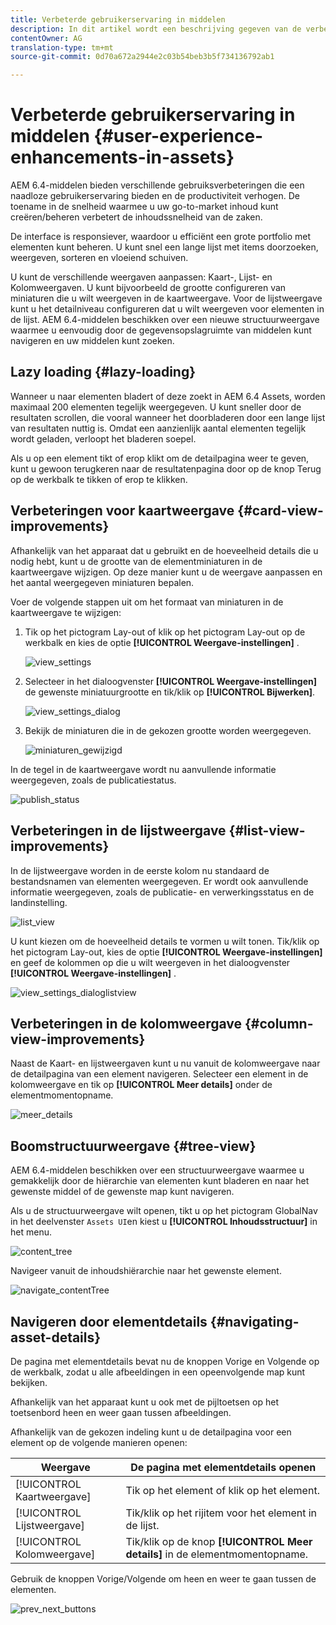 ```yaml
---
title: Verbeterde gebruikerservaring in middelen
description: In dit artikel wordt een beschrijving gegeven van de verbeteringen in AEM 6.4 Assets.
contentOwner: AG
translation-type: tm+mt
source-git-commit: 0d70a672a2944e2c03b54beb3b5f734136792ab1

---
```



# Verbeterde gebruikerservaring in middelen {#user-experience-enhancements-in-assets}

AEM 6.4-middelen bieden verschillende gebruiksverbeteringen die een naadloze gebruikerservaring bieden en de productiviteit verhogen. De toename in de snelheid waarmee u uw go-to-market inhoud kunt creëren/beheren verbetert de inhoudssnelheid van de zaken.

De interface is responsiever, waardoor u efficiënt een grote portfolio met elementen kunt beheren. U kunt snel een lange lijst met items doorzoeken, weergeven, sorteren en vloeiend schuiven.

U kunt de verschillende weergaven aanpassen: Kaart-, Lijst- en Kolomweergaven. U kunt bijvoorbeeld de grootte configureren van miniaturen die u wilt weergeven in de kaartweergave. Voor de lijstweergave kunt u het detailniveau configureren dat u wilt weergeven voor elementen in de lijst. AEM 6.4-middelen beschikken over een nieuwe structuurweergave waarmee u eenvoudig door de gegevensopslagruimte van middelen kunt navigeren en uw middelen kunt zoeken.

## Lazy loading {#lazy-loading}

Wanneer u naar elementen bladert of deze zoekt in AEM 6.4 Assets, worden maximaal 200 elementen tegelijk weergegeven. U kunt sneller door de resultaten scrollen, die vooral wanneer het doorbladeren door een lange lijst van resultaten nuttig is. Omdat een aanzienlijk aantal elementen tegelijk wordt geladen, verloopt het bladeren soepel.

Als u op een element tikt of erop klikt om de detailpagina weer te geven, kunt u gewoon terugkeren naar de resultatenpagina door op de knop Terug op de werkbalk te tikken of erop te klikken.

## Verbeteringen voor kaartweergave {#card-view-improvements}

Afhankelijk van het apparaat dat u gebruikt en de hoeveelheid details die u nodig hebt, kunt u de grootte van de elementminiaturen in de kaartweergave wijzigen. Op deze manier kunt u de weergave aanpassen en het aantal weergegeven miniaturen bepalen.

Voer de volgende stappen uit om het formaat van miniaturen in de kaartweergave te wijzigen:

1. Tik op het pictogram Lay-out of klik op het pictogram Lay-out op de werkbalk en kies de optie **[!UICONTROL Weergave-instellingen]** .

   ![view_settings](assets/view_settings.png)

1. Selecteer in het dialoogvenster **[!UICONTROL Weergave-instellingen]** de gewenste miniatuurgrootte en tik/klik op **[!UICONTROL Bijwerken]**.

   ![view_settings_dialog](assets/view_settings_dialog.png)

1. Bekijk de miniaturen die in de gekozen grootte worden weergegeven.

   ![miniaturen_gewijzigd](assets/thumbnails_changed.png)

In de tegel in de kaartweergave wordt nu aanvullende informatie weergegeven, zoals de publicatiestatus.

![publish_status](assets/publish_status.png)

## Verbeteringen in de lijstweergave {#list-view-improvements}

In de lijstweergave worden in de eerste kolom nu standaard de bestandsnamen van elementen weergegeven. Er wordt ook aanvullende informatie weergegeven, zoals de publicatie- en verwerkingsstatus en de landinstelling.

![list_view](assets/list_view.png)

U kunt kiezen om de hoeveelheid details te vormen u wilt tonen. Tik/klik op het pictogram Lay-out, kies de optie **[!UICONTROL Weergave-instellingen]** en geef de kolommen op die u wilt weergeven in het dialoogvenster **[!UICONTROL Weergave-instellingen]** .

![view_settings_dialoglistview](assets/view_settings_dialoglistview.png)

## Verbeteringen in de kolomweergave {#column-view-improvements}

Naast de Kaart- en lijstweergaven kunt u nu vanuit de kolomweergave naar de detailpagina van een element navigeren. Selecteer een element in de kolomweergave en tik op **[!UICONTROL Meer details]** onder de elementmomentopname.

![meer_details](assets/more_details.png)

## Boomstructuurweergave {#tree-view}

AEM 6.4-middelen beschikken over een structuurweergave waarmee u gemakkelijk door de hiërarchie van elementen kunt bladeren en naar het gewenste middel of de gewenste map kunt navigeren.

Als u de structuurweergave wilt openen, tikt u op het pictogram GlobalNav in het deelvenster `Assets UI`en kiest u **[!UICONTROL Inhoudsstructuur]** in het menu.

![content_tree](assets/content_tree.png)

Navigeer vanuit de inhoudshiërarchie naar het gewenste element.

![navigate_contentTree](assets/navigate_contenttree.png)

## Navigeren door elementdetails {#navigating-asset-details}

De pagina met elementdetails bevat nu de knoppen Vorige en Volgende op de werkbalk, zodat u alle afbeeldingen in een opeenvolgende map kunt bekijken.

Afhankelijk van het apparaat kunt u ook met de pijltoetsen op het toetsenbord heen en weer gaan tussen afbeeldingen.

Afhankelijk van de gekozen indeling kunt u de detailpagina voor een element op de volgende manieren openen:

| **Weergave** | **De pagina met elementdetails openen** |
|---|---|
| [!UICONTROL Kaartweergave] | Tik op het element of klik op het element. |
| [!UICONTROL Lijstweergave] | Tik/klik op het rijitem voor het element in de lijst. |
| [!UICONTROL Kolomweergave] | Tik/klik op de knop **[!UICONTROL Meer details]** in de elementmomentopname. |

Gebruik de knoppen Vorige/Volgende om heen en weer te gaan tussen de elementen.

![prev_next_buttons](assets/prev_next_buttons.png)
